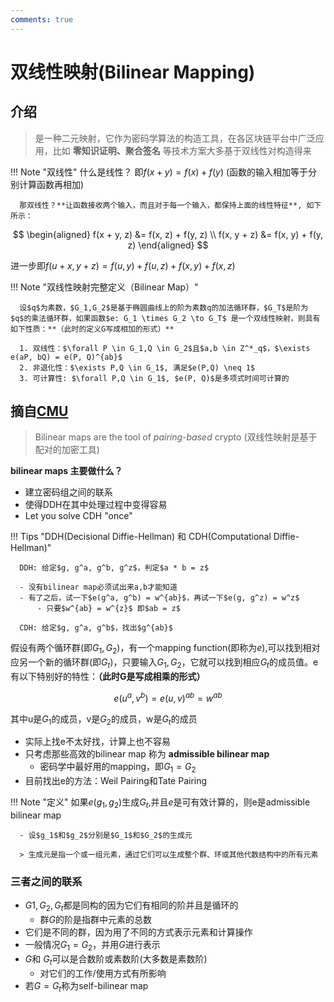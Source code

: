 ```yaml
---
comments: true
---
```


# 双线性映射(Bilinear Mapping)

## 介绍

> 是一种二元映射，它作为密码学算法的构造工具，在各区块链平台中广泛应用，比如 **零知识证明、聚合签名** 等技术方案大多基于双线性对构造得来

!!! Note "双线性"
      什么是线性？ 即$f(x + y) = f(x) + f(y)$ (函数的输入相加等于分别计算函数再相加)

      那双线性？**让函数接收两个输入，而且对于每一个输入，都保持上面的线性特征**, 如下所示：

$$
\begin{aligned}
      f(x + y, z) &= f(x, z) + f(y, z) \\
      f(x, y + z) &= f(x, y) + f(y, z)
\end{aligned}
$$

进一步即$f(u + x, y + z) = f(u, y) + f(u, z) + f(x, y) + f(x, z)$

!!! Note "双线性映射完整定义（Bilinear Map）"

      设$q$为素数，$G_1,G_2$是基于椭圆曲线上的阶为素数q的加法循环群，$G_T$是阶为$q$的乘法循环群，如果函数$e: G_1 \times G_2 \to G_T$ 是一个双线性映射，则具有如下性质：**（此时的定义G写成相加的形式）**

      1. 双线性：$\forall P \in G_1,Q \in G_2$且$a,b \in Z^*_q$，$\exists e(aP, bQ) = e(P, Q)^{ab}$
      2. 非退化性：$\exists P,Q \in G_1$, 满足$e(P,Q) \neq 1$
      3. 可计算性: $\forall P,Q \in G_1$, $e(P, Q)$是多项式时间可计算的

## 摘自[CMU](https://people.csail.mit.edu/alinush/6.857-spring-2015/papers/bilinear-maps.pdf)

> Bilinear maps are the tool of *pairing-based* crypto (双线性映射是基于配对的加密工具)

**bilinear maps 主要做什么？**

- 建立密码组之间的联系
- 使得DDH在其中处理过程中变得容易
- Let you solve CDH "once"

!!! Tips "DDH(Decisional Diffie-Hellman) 和 CDH(Computational Diffie-Hellman)"

      DDH: 给定$g, g^a, g^b, g^z$，判定$a * b = z$

      - 没有bilinear map必须试出来a,b才能知道
      - 有了之后，试一下$e(g^a, g^b) = w^{ab}$，再试一下$e(g, g^z) = w^z$
          - 只要$w^{ab} = w^{z}$ 即$ab = z$

      CDH: 给定$g, g^a, g^b$，找出$g^{ab}$

假设有两个循环群(即$G_1, G_2$)，有一个mapping function(即称为$e$),可以找到相对应另一个新的循环群(即$G_t$)，只要输入$G_1,G_2$，它就可以找到相应$G_t$的成员值。e有以下特别好的特性：**（此时G是写成相乘的形式）**

$$
      e(u^a, v^b) = e(u, v)^{ab} = w^{ab}
$$

其中u是$G_1$的成员，v是$G_2$的成员，w是$G_t$的成员


- 实际上找e不太好找，计算上也不容易
- 只考虑那些高效的bilinear map 称为 **admissible bilinear map**
    - 密码学中最好用的mapping，即$G_1 = G_2$
- 目前找出e的方法：Weil Pairing和Tate Pairing

!!! Note "定义"
      如果$e(g_1, g_2)$生成$G_t$,并且$e$是可有效计算的，则e是admissible bilinear map

      - 设$g_1$和$g_2$分别是$G_1$和$G_2$的生成元

      > 生成元是指一个或一组元素，通过它们可以生成整个群、环或其他代数结构中的所有元素

### 三者之间的联系

- $G1,G_2,G_t$都是同构的因为它们有相同的阶并且是循环的
    - 群$G$的阶是指群中元素的总数 
- 它们是不同的群，因为用了不同的方式表示元素和计算操作
- 一般情况$G_1 = G_2$，并用$G$进行表示
- $G$和 $G_t$可以是合数阶或素数阶(大多数是素数阶)
    - 对它们的工作/使用方式有所影响
- 若$G = G_t$称为self-bilinear map